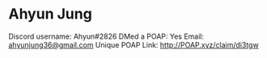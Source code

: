 # Ahyun Jung

Discord username: Ahyun#2826
DMed a POAP: Yes
Email: ahyunjung36@gmail.com
Unique POAP Link: 
http://POAP.xyz/claim/di3tgw